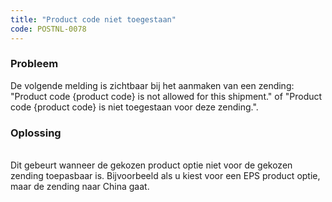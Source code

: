 ```yaml
---
title: "Product code niet toegestaan"
code: POSTNL-0078
---
```



<p><h3>Probleem</h3></p><p>De volgende melding is zichtbaar bij het aanmaken van een zending:<br>"Product code {product code} is not allowed for this shipment." of "Product code {product code} is niet toegestaan voor deze zending.".<br><h3>Oplossing</h3><br>Dit gebeurt wanneer de gekozen product optie niet voor de gekozen zending toepasbaar is. Bijvoorbeeld als u kiest voor een EPS product optie, maar de zending naar China gaat.</p>

